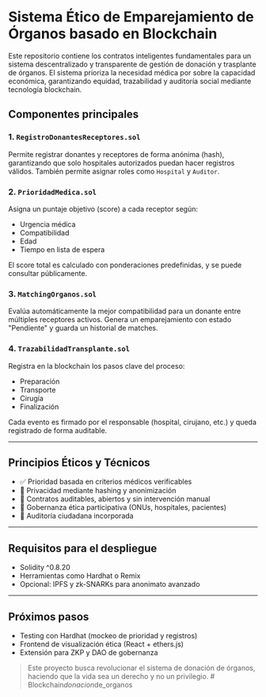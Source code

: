 
# Sistema Ético de Emparejamiento de Órganos basado en Blockchain

Este repositorio contiene los contratos inteligentes fundamentales para un sistema descentralizado y transparente de gestión de donación y trasplante de órganos. El sistema prioriza la necesidad médica por sobre la capacidad económica, garantizando equidad, trazabilidad y auditoría social mediante tecnología blockchain.

## Componentes principales

### 1. `RegistroDonantesReceptores.sol`
Permite registrar donantes y receptores de forma anónima (hash), garantizando que solo hospitales autorizados puedan hacer registros válidos. También permite asignar roles como `Hospital` y `Auditor`.

### 2. `PrioridadMedica.sol`
Asigna un puntaje objetivo (score) a cada receptor según:
- Urgencia médica
- Compatibilidad
- Edad
- Tiempo en lista de espera

El score total es calculado con ponderaciones predefinidas, y se puede consultar públicamente.

### 3. `MatchingOrganos.sol`
Evalúa automáticamente la mejor compatibilidad para un donante entre múltiples receptores activos. Genera un emparejamiento con estado "Pendiente" y guarda un historial de matches.

### 4. `TrazabilidadTransplante.sol`
Registra en la blockchain los pasos clave del proceso:
- Preparación
- Transporte
- Cirugía
- Finalización

Cada evento es firmado por el responsable (hospital, cirujano, etc.) y queda registrado de forma auditable.

---

## Principios Éticos y Técnicos

- ✅ Prioridad basada en criterios médicos verificables
- 🔏 Privacidad mediante hashing y anonimización
- 📖 Contratos auditables, abiertos y sin intervención manual
- 🧠 Gobernanza ética participativa (ONUs, hospitales, pacientes)
- 🧾 Auditoría ciudadana incorporada

---

## Requisitos para el despliegue

- Solidity ^0.8.20
- Herramientas como Hardhat o Remix
- Opcional: IPFS y zk-SNARKs para anonimato avanzado

---

## Próximos pasos

- Testing con Hardhat (mockeo de prioridad y registros)
- Frontend de visualización ética (React + ethers.js)
- Extensión para ZKP y DAO de gobernanza


> Este proyecto busca revolucionar el sistema de donación de órganos, haciendo que la vida sea un derecho y no un privilegio.
#   B l o c k c h a i n _ d o n a c i o n _ d e _ o r g a n o s 
 
 